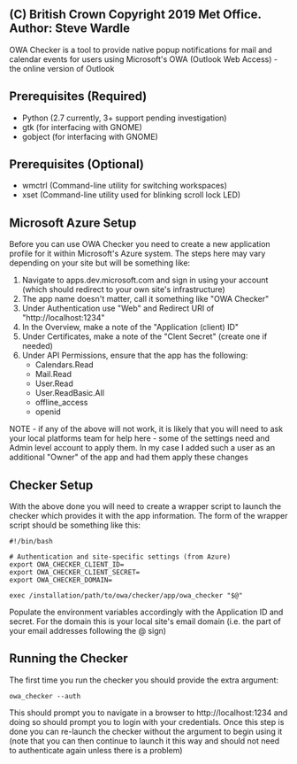 (C) British Crown Copyright 2019 Met Office.
Author: Steve Wardle
----------------------------------------------------------------------------

OWA Checker is a tool to provide native popup notifications for mail and
calendar events for users using Microsoft's OWA (Outlook Web Access) - the
online version of Outlook


Prerequisites (Required)
------------------------
 * Python (2.7 currently, 3+ support pending investigation)
 * gtk (for interfacing with GNOME)
 * gobject (for interfacing with GNOME)


Prerequisites (Optional)
------------------------
 * wmctrl (Command-line utility for switching workspaces)
 * xset (Command-line utility used for blinking scroll lock LED)

Microsoft Azure Setup
---------------------
Before you can use OWA Checker you need to create a new application profile
for it within Microsoft's Azure system.  The steps here may vary depending on
your site but will be something like:

 1. Navigate to apps.dev.microsoft.com and sign in using your account (which
    should redirect to your own site's infrastructure)
 2. The app name doesn't matter, call it something like "OWA Checker"
 3. Under Authentication use "Web" and Redirect URI of "http://localhost:1234"
 4. In the Overview, make a note of the "Application (client) ID"
 5. Under Certificates, make a note of the "Clent Secret" (create one if needed)
 6. Under API Permissions, ensure that the app has the following:
     * Calendars.Read
     * Mail.Read
     * User.Read
     * User.ReadBasic.All
     * offline_access
     * openid

NOTE - if any of the above will not work, it is likely that you will need to
       ask your local platforms team for help here - some of the settings need
       and Admin level account to apply them.  In my case I added such a user
       as an additional "Owner" of the app and had them apply these changes


Checker Setup
-------------
With the above done you will need to create a wrapper script to launch the
checker which provides it with the app information.  The form of the wrapper
script should be something like this:

    #!/bin/bash

    # Authentication and site-specific settings (from Azure)
    export OWA_CHECKER_CLIENT_ID=
    export OWA_CHECKER_CLIENT_SECRET=
    export OWA_CHECKER_DOMAIN=

    exec /installation/path/to/owa/checker/app/owa_checker "$@"

Populate the environment variables accordingly with the Application ID and 
secret. For the domain this is your local site's email domain (i.e. the part
of your email addresses following the @ sign)


Running the Checker
-------------------
The first time you run the checker you should provide the extra argument:

    owa_checker --auth

This should prompt you to navigate in a browser to http://localhost:1234
and doing so should prompt you to login with your credentials.  Once this 
step is done you can re-launch the checker without the argument to begin
using it (note that you can then continue to launch it this way and should
not need to authenticate again unless there is a problem)
